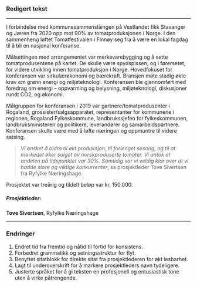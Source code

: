 ### Redigert tekst
---

I forbindelse med kommunesammenslåingen på Vestlandet fikk Stavanger og Jæren fra 2020 opp mot 90% av tomatproduksjonen i Norge. I den sammenheng løftet Tomatfestivalen i Finnøy seg fra å være en lokal fagdag til å bli en nasjonal konferanse.

Målsettingen med arrangementet var merkevarebygging og å sette tomatprodusentene på kartet. De skulle være spydspissen, og i førersetet, for videre utvikling innen tomatproduksjon i Norge. Hovedfokuset for konferansen var sirkulærøkonomi og bærekraft. Bransjen møte stadig økte krav om grønn energi og miljøteknologi. Konferansen ble gjennomført med foredrag om energi – oppvarming og belysning, miljøteknologi, diskusjoner rundt CO2, og økonomi. 

Målgruppen for konferansen i 2019 var gartnere/tomatprodusenter i Rogaland, grossister/salgsapparatet, representanter for kommunene i regionen, Rogaland Fylkeskommune, landbrukssjefen for fylkeskommunen, landbruksministeren og politikere, leverandører og samarbeidspartnere. Konferansen skulle være med å løfte næringen og oppmuntre til videre satsing.

> _Vi ønsket å bidra til økt produksjon, til forlenget sesong, og til at markedet øker salget av norskproduserte tomater. Vi antok at andelen på tidspunktet var 30%. Samtidig var vi veldig klar over at vi hadde store og viktige konkurrenter_, sa prosjektleder Tove Sivertsen fra Ryfylke Næringshage.

Prosjektet var treårig og tildelt beløp var kr. 150.000.

##### Prosjektleder:
**Tove Sivertsen**, Ryfylke Næringshage

---

### Endringer
1. Endret tid fra fremtid og nåtid til fortid for konsistens.
2. Forbedret grammatikk og setningsstruktur for flyt.
3. Benyttet sitatblokk for direkte sitat fra prosjektlederen for økt lesbarhet.
4. Lagt til underoverskrift for å markere prosjektleders navn tydeligere.
5. Justerte språket for å gi teksten en profesjonell og entusiastisk tone uten å virke påtrengende.